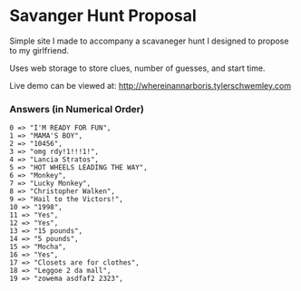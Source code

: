 # Savanger Hunt Proposal

Simple site I made to accompany a scavaneger hunt I designed to propose to my girlfriend.

Uses web storage to store clues, number of guesses, and start time.

Live demo can be viewed at: http://whereinannarboris.tylerschwemley.com

### Answers (in Numerical Order)
    0 => "I'M READY FOR FUN",
    1 => "MAMA'S BOY",
    2 => "10456",
    3 => "omg rdy!1!!!1!",
    4 => "Lancia Stratos",
    5 => "HOT WHEELS LEADING THE WAY",
    6 => "Monkey",
    7 => "Lucky Monkey",
    8 => "Christopher Walken",
    9 => "Hail to the Victors!",
    10 => "1998",
    11 => "Yes",
    12 => "Yes",
    13 => "15 pounds",
    14 => "5 pounds",
    15 => "Mocha",
    16 => "Yes",
    17 => "Closets are for clothes",
    18 => "Leggoe 2 da mall",
    19 => "zowema asdfaf2 2323",
